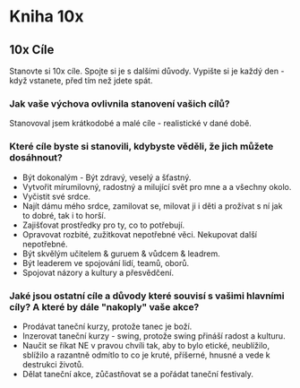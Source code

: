# Kniha 10x
## 10x Cíle
Stanovte si 10x cíle.
Spojte si je s dalšími důvody.
Vypište si je každý den - když vstanete, před tím než jdete spát.

### Jak vaše výchova ovlivnila stanovení vašich cílů?
Stanovoval jsem krátkodobé a malé cíle - realistické v dané době.

### Které cíle byste si stanovili, kdybyste věděli, že jich můžete dosáhnout?
 * Být dokonalým - Být zdravý, veselý a šťastný.
 * Vytvořit mírumilovný, radostný a milující svět pro mne a a všechny okolo.
 * Vyčistit své srdce.
 * Najít dámu mého srdce, zamilovat se, milovat ji i děti a prožívat s ní jak to dobré,
   tak i to horší.
 * Zajišťovat prostředky pro ty, co to potřebují.
 * Opravovat rozbité, zužitkovat nepotřebné věci. Nekupovat další nepotřebné.
 * Být skvělým učitelem & guruem & vůdcem & leadrem.
 * Být leaderem ve spojování lidí, teamů, oborů.
 * Spojovat názory a kultury a přesvědčení. 

### Jaké jsou ostatní cíle a důvody které souvisí s vašimi hlavními cíly? A které by dále "nakoply" vaše akce?
 * Prodávat taneční kurzy, protože tanec je boží.
 * Inzerovat taneční kurzy - swing, protože swing přináší radost a kulturu.
 * Naučit se říkat NE v pravou chvíli tak, aby to bylo etické, neublížilo, 
   sblížilo a razantně odmítlo to co je kruté, příšerné, hnusné a vede 
   k destrukci životů.
 * Dělat taneční akce, zůčastňovat se a pořádat taneční festivaly.
